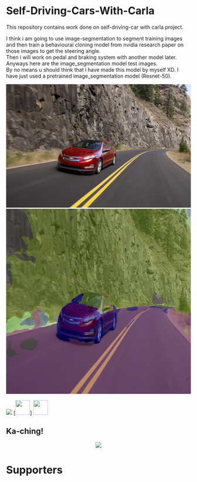 # Self-Driving-Cars-With-Carla
This repository contains work done on self-driving-car with carla project.

I think i am going to use image-segmentation to segment training images and then train a behavioural cloning model from nvidia research paper on those images to get the steering angle.         
Then i will work on pedal and braking system with another model later.     
Anyways here are the image_segmentation model test images.     
By no means u should think that i have made this model by myself XD. I have just used a pretrained image_segmentation model (Resnet-50).

![Test_Image](https://github.com/TarunTomar122/Self-Driving-Cars-With-Carla/blob/master/image_segmentation_model/test.jpg)
![Predicted_Image](https://github.com/TarunTomar122/Self-Driving-Cars-With-Carla/blob/master/image_segmentation_model/te.jpg)

[![](https://img.shields.io/badge/Donate-Jupyter?style=for-the-badge)](https://razorpay.webug.space/TarunTomar122/Self-Driving-Cars-With-Carla)  [<img src="https://avatars2.githubusercontent.com/u/54112921?v=4" width="40" height="40"/>]  <img src="https://avatars2.githubusercontent.com/u/54112921?v=4" width="40" height="40"/>
## Ka-ching!

<p align="center">
									  			<a href="https://razorpay.webug.space/TarunTomar122/Self-Driving-Cars-With-Carla"><img src="https://i.imgur.com/ihTLDXK.jpeg" width="200"/></a>
											</p>

# Supporters
